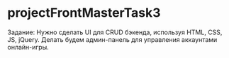 # projectFrontMasterTask3
Задание: Нужно сделать UI для CRUD бэкенда, используя HTML, CSS, JS, jQuery. Делать будем админ-панель для управления аккаунтами онлайн-игры.
